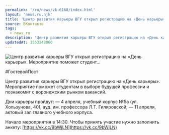 ```yaml
---
permalink: '/ru/news/vk-6168/index.html'
layout: 'news.ru.njk'
title: 'Центр развития карьеры ВГУ открыл регистрацию на «День карьеры». Мероприятие поможет студент'
source: ВКонтакте
tags:
  - news_ru
description: 'Центр развития карьеры ВГУ открыл регистрацию на «День карьеры». Мероприятие поможет студент…'
updatedAt: 1553248860
---
```

![Центр развития карьеры ВГУ открыл регистрацию на «День карьеры». Мероприятие поможет студент…](https://sun9-72.userapi.com/impf/c846322/v846322627/1c6f75/gkVWhziJaF4.jpg?size=1280x853&quality=96&sign=bd82c9c5ba56aa21f7176b809466a517&c_uniq_tag=TJKtKUmU3B19iB8s-wcWR4EysS4RhWRa3k5TVRI4n1w&type=album)

#ГостевойПост

Центр развития карьеры ВГУ открыл регистрацию на «День карьеры». Мероприятие поможет студентам в выборе будущей профессии и познакомит с воронежским рынком вакансий.

Дни карьеры пройдут:
— 4 апреля, учебный корпус №5а (ул. Хользунова, 40), ауд. им. профессора Л.Т. Гиляровской;
— 11 апреля, актовый зал главного учебного корпуса.

Начало мероприятия в 14:30.
Чтобы принять участие нужно заполнить анкету: [https://vk.cc/9bWjLN](https://vk.cc/9bWjLN)
